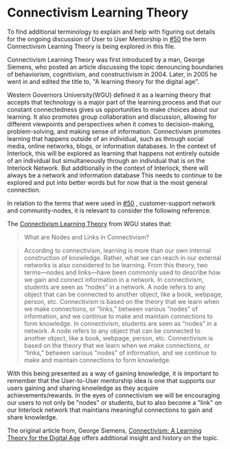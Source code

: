 # Connectivism Learning Theory 

To find additional terminology to explain and help with figuring out details for the ongoing discussion of User to User Mentorship 
in [#50](https://github.com/interlock-network/interlock-kb/discussions/50#discussion-3939190)
the term Connectivism Learning Theory is being explored in this file. 

Connectivism Learning Theory was first introduced by a man, George Siemens, who posted an article discussing the topic denouncing 
boundaries of behaviorism, cognitivism, and constructivism in 2004. Later, in 2005 he went in and edited the title to, 
"A learning theory for the digital age". 

Western Governors University(WGU) defined it as a learning theory that accepts that technology is a major part of the 
learning process and that our constant connectedness gives us opportunities to make choices about our learning. 
It also promotes group collaboration and discussion, allowing for different viewpoints and 
perspectives when it comes to decision-making, problem-solving, and making sense of information.
Connectivism promotes learning that happens outside of an individual, such as through social media, online networks, blogs, or information databases.
In the context of Interlock, this will be explored as learning that happens not entirely outside of an individual but simultaneously through an individual 
that is on the Interlock Network. But additionally in the context of Interlock, there will always be a network and information database
This needs to continue to be explored and put into better words but for now that is the most general connection. 


In relation to the terms that were used in [#50](https://github.com/interlock-network/interlock-kb/discussions/50#discussion-3939190)
, customer-support network and community-nodes, it is relevant to consider the following reference. 

The [Connectivism Learning Theory](https://www.wgu.edu/blog/connectivism-learning-theory2105.html#close) from WGU states that: 

>What are Nodes and Links in Connectivism?

>According to connectivism, learning is more than our own internal construction of knowledge. 
Rather, what we can reach in our external networks is also considered to be learning. 
From this theory, two terms—nodes and links—have been commonly used to describe how we gain and connect information in a network.
In connectivism, students are seen as “nodes” in a network. A node refers to any object that can be connected to another object, 
like a book, webpage, person, etc. Connectivism is based on the theory that we learn when we make connections, or “links,” 
between various "nodes" of information, and we continue to make and maintain connections to form knowledge.
In connectivism, students are seen as “nodes” in a network. 
A node refers to any object that can be connected to another object, like a book, webpage, person, etc. 
Connectivism is based on the theory that we learn when we make connections, or “links,” between various "nodes" of information,
and we continue to make and maintain connections to form knowledge.

With this being presented as a way of gaining knowledge, it is important to remember that the User-to-User mentorship idea is one 
that supports our users gaining and sharing knowledge as they acquire achievements/rewards. 
In the eyes of connectivism we will be encouraging our users to not only be "nodes" or students, 
but to also become a "link" on our Interlock network that maintians meaningful connections to gain and share knowledge. 

The original article from, George Siemens, [Connectivism:
A Learning Theory for the Digital Age](https://www.itdl.org/Journal/Jan_05/article01.htm) 
offers additional insight and history on the topic. 
